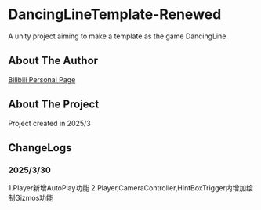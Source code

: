 # DancingLineTemplate-Renewed
A unity project aiming to make a template as the game DancingLine.

## About The Author
[Bilibili Personal Page](https://space.bilibili.com/291841883?spm_id_from=333.1007.0.0)

## About The Project
  Project created in 2025/3
## ChangeLogs
### 2025/3/30
 1.Player新增AutoPlay功能
 2.Player,CameraController,HintBoxTrigger内增加绘制Gizmos功能
